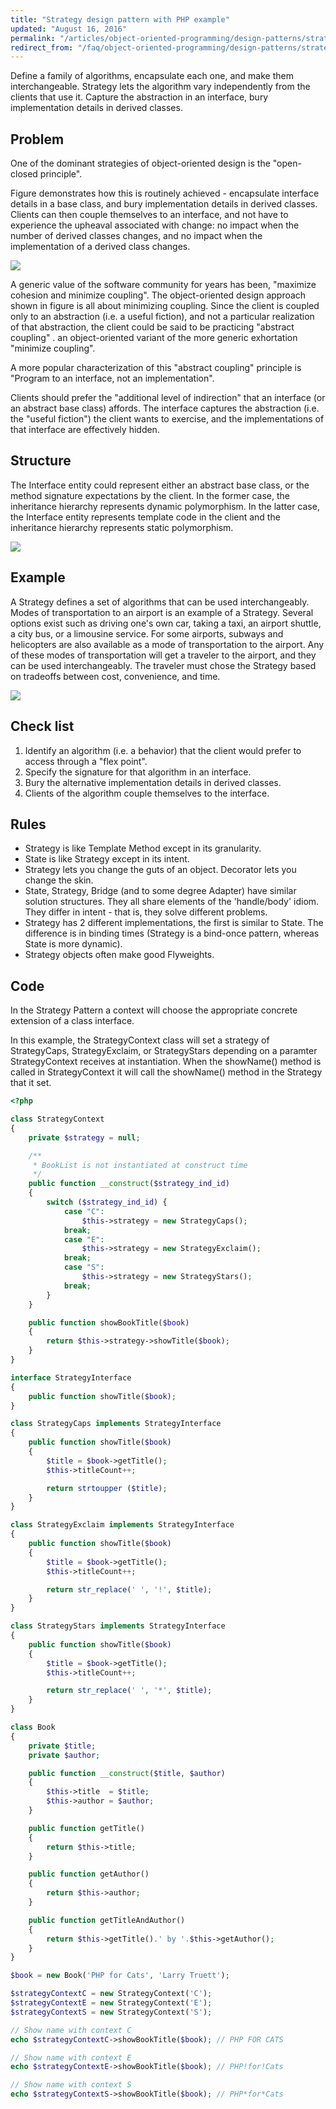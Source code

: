 ```yaml
---
title: "Strategy design pattern with PHP example"
updated: "August 16, 2016"
permalink: "/articles/object-oriented-programming/design-patterns/strategy/"
redirect_from: "/faq/object-oriented-programming/design-patterns/strategy/"
---
```


Define a family of algorithms, encapsulate each one, and make them interchangeable.
Strategy lets the algorithm vary independently from the clients that use it.
Capture the abstraction in an interface, bury implementation details in derived
classes.

## Problem

One of the dominant strategies of object-oriented design is the "open-closed principle".

Figure demonstrates how this is routinely achieved - encapsulate interface details in a base class, and bury implementation details in derived classes. Clients can then couple themselves to an interface, and not have to experience the upheaval associated with change: no impact when the number of derived classes changes, and no impact when the implementation of a derived class changes.

<img src="https://lh5.googleusercontent.com/-BBcQfTx30Ns/VPhr063lqFI/AAAAAAAACLE/zmW4tf_g8lM/w904-h556-no/Strategy1-2x.png">

A generic value of the software community for years has been, "maximize cohesion and minimize coupling". The object-oriented design approach shown in figure is all about minimizing coupling. Since the client is coupled only to an abstraction (i.e. a useful fiction), and not a particular realization of that abstraction, the client could be said to be practicing "abstract coupling" . an object-oriented variant of the more generic exhortation "minimize coupling".

A more popular characterization of this "abstract coupling" principle is "Program to an interface, not an implementation".

Clients should prefer the "additional level of indirection" that an interface (or an abstract base class) affords. The interface captures the abstraction (i.e. the "useful fiction") the client wants to exercise, and the implementations of that interface are effectively hidden.

## Structure

The Interface entity could represent either an abstract base class, or the method signature expectations by the client. In the former case, the inheritance hierarchy represents dynamic polymorphism. In the latter case, the Interface entity represents template code in the client and the inheritance hierarchy represents static polymorphism.

<img src="https://lh5.googleusercontent.com/-NHP-WzXATUc/VPhr0wVa5sI/AAAAAAAACLI/3-0OGruedQM/w890-h593-no/Strategy_-2x.png">

## Example

A Strategy defines a set of algorithms that can be used interchangeably. Modes of transportation to an airport is an example of a Strategy. Several options exist such as driving one's own car, taking a taxi, an airport shuttle, a city bus, or a limousine service. For some airports, subways and helicopters are also available as a mode of transportation to the airport. Any of these modes of transportation will get a traveler to the airport, and they can be used interchangeably. The traveler must chose the Strategy based on tradeoffs between cost, convenience, and time.

<img src="https://lh3.googleusercontent.com/-0HHbsRuQCFA/VPhr1SQnx4I/AAAAAAAACLM/KozexlVyNAM/w877-h593-no/Strategy_example1-2x.png">

## Check list

1. Identify an algorithm (i.e. a behavior) that the client would prefer to access through a "flex point".
2. Specify the signature for that algorithm in an interface.
3. Bury the alternative implementation details in derived classes.
4. Clients of the algorithm couple themselves to the interface.

## Rules

* Strategy is like Template Method except in its granularity.
* State is like Strategy except in its intent.
* Strategy lets you change the guts of an object. Decorator lets you change the skin.
* State, Strategy, Bridge (and to some degree Adapter) have similar solution structures. They all share elements of the 'handle/body' idiom. They differ in intent - that is, they solve different problems.
* Strategy has 2 different implementations, the first is similar to State. The difference is in binding times (Strategy is a bind-once pattern, whereas State is more dynamic).
* Strategy objects often make good Flyweights.

## Code

In the Strategy Pattern a context will choose the appropriate concrete extension
of a class interface.

In this example, the StrategyContext class will set a strategy of StrategyCaps,
StrategyExclaim, or StrategyStars depending on a paramter StrategyContext receives
at instantiation. When the showName() method is called in StrategyContext it will
call the showName() method in the Strategy that it set.

```php
<?php

class StrategyContext
{
    private $strategy = null;

    /**
     * BookList is not instantiated at construct time
     */
    public function __construct($strategy_ind_id)
    {
        switch ($strategy_ind_id) {
            case "C":
                $this->strategy = new StrategyCaps();
            break;
            case "E":
                $this->strategy = new StrategyExclaim();
            break;
            case "S":
                $this->strategy = new StrategyStars();
            break;
        }
    }

    public function showBookTitle($book)
    {
        return $this->strategy->showTitle($book);
    }
}

interface StrategyInterface
{
    public function showTitle($book);
}

class StrategyCaps implements StrategyInterface
{
    public function showTitle($book)
    {
        $title = $book->getTitle();
        $this->titleCount++;

        return strtoupper ($title);
    }
}

class StrategyExclaim implements StrategyInterface
{
    public function showTitle($book)
    {
        $title = $book->getTitle();
        $this->titleCount++;

        return str_replace(' ', '!', $title);
    }
}

class StrategyStars implements StrategyInterface
{
    public function showTitle($book)
    {
        $title = $book->getTitle();
        $this->titleCount++;

        return str_replace(' ', '*', $title);
    }
}

class Book
{
    private $title;
    private $author;

    public function __construct($title, $author)
    {
        $this->title  = $title;
        $this->author = $author;
    }

    public function getTitle()
    {
        return $this->title;
    }

    public function getAuthor()
    {
        return $this->author;
    }

    public function getTitleAndAuthor()
    {
        return $this->getTitle().' by '.$this->getAuthor();
    }
}

$book = new Book('PHP for Cats', 'Larry Truett');

$strategyContextC = new StrategyContext('C');
$strategyContextE = new StrategyContext('E');
$strategyContextS = new StrategyContext('S');

// Show name with context C
echo $strategyContextC->showBookTitle($book); // PHP FOR CATS

// Show name with context E
echo $strategyContextE->showBookTitle($book); // PHP!for!Cats

// Show name with context S
echo $strategyContextS->showBookTitle($book); // PHP*for*Cats
```
